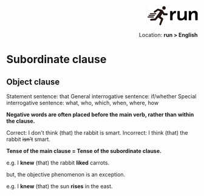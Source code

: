 <div align="right"><a href="https://github.com/YuXiang187/run"><img src="./assets/run.png"></a></div>
<p align="right">Location: <strong>run > English</strong></p>

# Subordinate clause

## Object clause

Statement sentence: that
General interrogative sentence: if/whether
Special interrogative sentence: what, who, which, when, where, how

**Negative words are often placed before the main verb, rather than within the clause.**

Correct: I don't think (that) the rabbit is smart.
Incorrect: I think (that) the rabbit ~~isn't~~ smart.

**Tense of the main clause = Tense of the subordinate clause.**

e.g. I **knew** (that) the rabbit **liked** carrots.

but, the objective phenomenon is an exception.

e.g. I **knew** (that) the sun **rises** in the east.